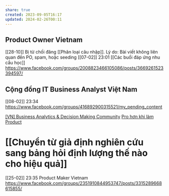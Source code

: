 ```yaml
---
share: true
created: 2023-09-05T16:17
updated: 2024-02-26T00:11
---
```

## Product Owner Vietnam
[[28-10]] Bị từ chối đăng [[Phân loại câu nhập]]. Lý do: Bài viết không liên quan đến PO, spam, hoặc seeding
[[07-02]] 23:01 [[Các buổi đáp ứng nhu cầu học]] https://www.facebook.com/groups/2008823466105086/posts/3669261523394597/

## Cộng đồng IT Business Analyst Việt Nam
[[08-02]] 23:34 https://www.facebook.com/groups/416892900315521/my_pending_content

[[VN] Business Analytics & Decision Making Community](https://www.facebook.com/groups/BizAnalyticsVN/)
[Pro hơn khi làm Product](https://www.facebook.com/groups/1337903446785345/)

# [[Chuyển từ giả định nghiên cứu sang bảng hỏi định lượng thế nào cho hiệu quả]]
[[25-02]] 23:35 Product Maker Vietnam https://www.facebook.com/groups/2351910844953747/posts/3315289668615855/